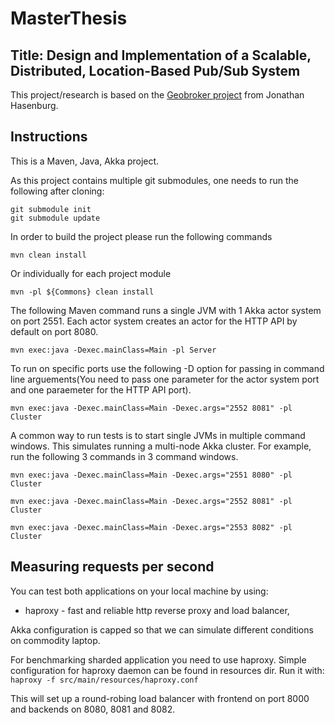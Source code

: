 # MasterThesis

## Title: Design and Implementation of a Scalable, Distributed, Location-Based Pub/Sub System

This project/research is based on the [Geobroker project](https://github.com/MoeweX/geobroker) from Jonathan Hasenburg.

## Instructions

This is a Maven, Java, Akka project. 

As this project contains multiple git submodules, one needs to run the following after cloning:
```
git submodule init
git submodule update
```

In order to build the project please run the following commands
```
mvn clean install
```
Or individually for each project module
```
mvn -pl ${Commons} clean install
```
The following Maven command runs a single JVM with 1 Akka actor system on port 2551. Each actor system creates an actor for the HTTP API by default on port 8080.

```
mvn exec:java -Dexec.mainClass=Main -pl Server
```

To run on specific ports use the following -D option for passing in command line arguements(You need to pass one parameter for the actor system port and one paraemeter for the HTTP API port).
```
mvn exec:java -Dexec.mainClass=Main -Dexec.args="2552 8081" -pl Cluster
```

A common way to run tests is to start single JVMs in multiple command windows. This simulates running a multi-node Akka cluster. For example, run the following 3 commands in 3 command windows.

```
mvn exec:java -Dexec.mainClass=Main -Dexec.args="2551 8080" -pl Cluster
```

```
mvn exec:java -Dexec.mainClass=Main -Dexec.args="2552 8081" -pl Cluster
```

```
mvn exec:java -Dexec.mainClass=Main -Dexec.args="2553 8082" -pl Cluster
```



## Measuring requests per second
You can test both applications on your local machine by using:

* haproxy - fast and reliable http reverse proxy and load balancer,

Akka configuration is capped so that we can simulate different conditions on commodity laptop.

For benchmarking sharded application you need to use haproxy. Simple configuration for haproxy daemon can be found in resources dir. Run it with: 
``` haproxy -f src/main/resources/haproxy.conf ```

This will set up a round-robing load balancer with frontend on port 8000 and backends on 8080, 8081 and 8082.
